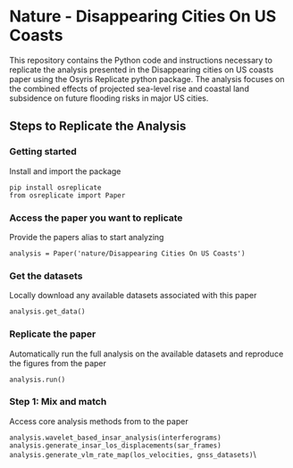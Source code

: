 # Nature - Disappearing Cities On US Coasts

This repository contains the Python code and instructions necessary to replicate the analysis presented in the Disappearing cities on US coasts paper using the Osyris Replicate python package. The analysis focuses on the combined effects of projected sea-level rise and coastal land subsidence on future flooding risks in major US cities.

## Steps to Replicate the Analysis

### Getting started
Install and import the package

`pip install osreplicate`\
`from osreplicate import Paper`

### Access the paper you want to replicate
Provide the papers alias to start analyzing

`analysis = Paper('nature/Disappearing Cities On US Coasts')`

### Get the datasets
Locally download any available datasets associated with this paper

`analysis.get_data()`

### Replicate the paper
Automatically run the full analysis on the available datasets and reproduce the figures from the paper

`analysis.run()`

### Step 1: Mix and match      
Access core analysis methods from to the paper

`analysis.wavelet_based_insar_analysis(interferograms)`\
`analysis.generate_insar_los_displacements(sar_frames)`\
`analysis.generate_vlm_rate_map(los_velocities, gnss_datasets)`\
